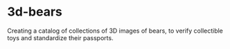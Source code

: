 # 3d-bears
Creating a catalog of collections of 3D images of bears, to verify collectible toys and standardize their passports.
